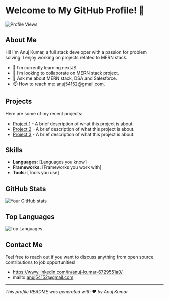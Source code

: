 # Welcome to My GitHub Profile! 👋

![Profile Views](https://komarev.com/ghpvc/?username=anujkumardev&color=brightgreen)

## About Me
Hi! I'm Anuj Kumar, a full stack developer with a passion for problem solving. I enjoy working on projects related to MERN stack.

- 🌱 I’m currently learning nextJS.
- 👯 I’m looking to collaborate on MERN stack project.
- 💬 Ask me about MERN stack, DSA and Salesforce.
- 📫 How to reach me: anuj54152@gmail.com.

## Projects
Here are some of my recent projects:

- [Project 1](link) - A brief description of what this project is about.
- [Project 2](link) - A brief description of what this project is about.
- [Project 3](link) - A brief description of what this project is about.

## Skills
- **Languages:** [Languages you know]
- **Frameworks:** [Frameworks you work with]
- **Tools:** [Tools you use]

## GitHub Stats
![Your GitHub stats](https://github-readme-stats.vercel.app/api?username=anujkumardev&show_icons=true&theme=radical)

## Top Languages
![Top Languages](https://github-readme-stats.vercel.app/api/top-langs/?username=anujkumardev&layout=compact&theme=radical)

## Contact Me
Feel free to reach out if you want to discuss anything from open source contributions to job opportunities!

- https://www.linkedin.com/in/anuj-kumar-6729551a0/
- mailto:anuj54152@gmail.com

---

*This profile README was generated with ❤️ by Anuj Kumar.*

